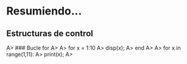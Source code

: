 ﻿# Resumiendo...

## Estructuras de control

A> ### Bucle for
A>
A> for x = 1:10
A>     disp(x);
A> end
A> 
A> for x in range(1,11):
A>     print(x);
A>
